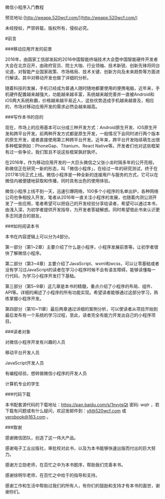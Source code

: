 微信小程序入门教程

预览地址:[http://weapp.520wcf.com/](http://weapp.520wcf.com/)

未经授权，严禁转载，版权所有，侵权必究。

#前言

###移动应用开发的前景

2016年，由国家工信部发起的2016中国智能终端技术大会暨中国智能硬件开发者大会在北京召开，由政府官员、院士大咖、行业领袖、技术新锐、创新先锋将同台论道，对智能产业国家政策、市场格局、技术关键、创新方向及未来趋势等方面进行解读。其中对移动开发也做了详细的分析。

随着科技的发展，手机已经成为普通人随时随地都要使用的便携电脑，近年来，手机硬件配置越来越强大，功能越来越丰富，系统越来越完善并一直被Android和iOS两大系统称霸，价格越来越平易近人，这些优势造成手机越来越普及，相应的，市场对移动应用开发的需求必然会越来越高。

###写作本书的目的

现在，市场上的应用基本可以分成三种开发方式：Android原生开发、iOS原生开发和跨平台开发。前两种开发方式都是原生开发，一般情况下会同时进行两个版本的原生开发，或者直接使用第三种跨平台开发。近年来，跨平台开发陆续萌生出很多种框架例如：PhoneGap、Titanium、React Native等。开发者们也对这些框架有过一些争论，我们暂且不说这些框架孰好孰坏。

在2016年，作为移动应用开发的一大巨头微信之父张小龙时隔多年的公开亮相，称微信正在研究一新的形态，叫「微信小程序」，在经过一年的研究测试，终于在2017年1月正式上线。微信小程序是一种全新的连接用户与服务的方式，它可以在微信内被便捷地获取和传播，同时具有出色的使用体验。

微信小程序上线不到一天，迅速引爆网络，100多个小程序的名单出炉，各种网络公司也争相投入开发，笔者从2016年一直关注小程序的发展，也随着内测公测开发了一些应用，笔者希望可以把自己的开发经验分享给读者，希望可以通过本书，由浅入深，为初学者提供开发指导，为开发者答疑解惑。同时希望借此书来认识更多志同道合的朋友。

###如何阅读本书

本书在内容逻辑上可以分为4部分。

第一部分（第1~2章）主要介绍了什么是小程序，小程序发展前景等。让初学者很快了解微信小程序。

第二部分（第3~4章）主要介绍了JavaScript、wxml和wcss，可以让零基础或者没有学习过JavaScript的读者在学习小程序时候不会有语言障碍，能够读懂每一行代码，为学习小程序开发打下基础。

第三部分（第5~9章）这几章是本书的精髓，重点介绍了小程序的布局、组件、API等。详细的阐述了小程序的所有功能实现。希望读者能够通过这部分学习，熟练掌握小程序开发。

第四部分（第10~11章）最后两章通过详细的案例分析，可以使读者从项目开始到最后发布有一个系统的学习过程，至此，读者完全有能力开发出自己的小程序项目。

###读者对象

对微信小程序开发有兴趣的人员

移动平台开发人员

JavaScript开发人员

有编程经验，想转做微信小程序的开发人员

计算机专业的学生

###代码下载

本书配套源代码的下载地址：https://pan.baidu.com/s/1nvyjsQt 密码: wqtr ，若下载有问题或有什么疑问，欢迎发邮件到：yll@520wcf.com 或 verobook@163.com 。

###致谢

感谢微信团队，创造了这一伟大产品。

感谢电子工业出版社，审批校对此书，以及为本书能够快速出版而付出的巨大努力。

感谢方立勋老师，在百忙之中为本书题序，帮助我们完善本书。

感谢徐明华老师，在百忙之中给于的指导和支持。

感谢工作和生活中帮助过我们的所有人，有你们的鼓励和支持才有本书的面世，谢谢你们。


























